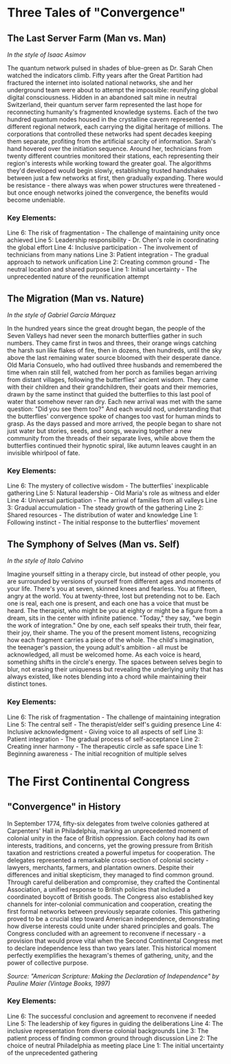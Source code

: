 # Three Tales of "Convergence"

## The Last Server Farm (Man vs. Man)
*In the style of Isaac Asimov*

The quantum network pulsed in shades of blue-green as Dr. Sarah Chen watched the indicators climb. Fifty years after the Great Partition had fractured the internet into isolated national networks, she and her underground team were about to attempt the impossible: reunifying global digital consciousness. Hidden in an abandoned salt mine in neutral Switzerland, their quantum server farm represented the last hope for reconnecting humanity\'s fragmented knowledge systems. Each of the two hundred quantum nodes housed in the crystalline cavern represented a different regional network, each carrying the digital heritage of millions. The corporations that controlled these networks had spent decades keeping them separate, profiting from the artificial scarcity of information. Sarah\'s hand hovered over the initiation sequence. Around her, technicians from twenty different countries monitored their stations, each representing their region\'s interests while working toward the greater goal. The algorithms they\'d developed would begin slowly, establishing trusted handshakes between just a few networks at first, then gradually expanding. There would be resistance - there always was when power structures were threatened - but once enough networks joined the convergence, the benefits would become undeniable.

### Key Elements:

Line 6: The risk of fragmentation - The challenge of maintaining unity once achieved
Line 5: Leadership responsibility - Dr. Chen\'s role in coordinating the global effort
Line 4: Inclusive participation - The involvement of technicians from many nations
Line 3: Patient integration - The gradual approach to network unification
Line 2: Creating common ground - The neutral location and shared purpose
Line 1: Initial uncertainty - The unprecedented nature of the reunification attempt

## The Migration (Man vs. Nature)
*In the style of Gabriel García Márquez*

In the hundred years since the great drought began, the people of the Seven Valleys had never seen the monarch butterflies gather in such numbers. They came first in twos and threes, their orange wings catching the harsh sun like flakes of fire, then in dozens, then hundreds, until the sky above the last remaining water source bloomed with their desperate dance. Old Maria Consuelo, who had outlived three husbands and remembered the time when rain still fell, watched from her porch as families began arriving from distant villages, following the butterflies\' ancient wisdom. They came with their children and their grandchildren, their goats and their memories, drawn by the same instinct that guided the butterflies to this last pool of water that somehow never ran dry. Each new arrival was met with the same question: "Did you see them too?" And each would nod, understanding that the butterflies\' convergence spoke of changes too vast for human minds to grasp. As the days passed and more arrived, the people began to share not just water but stories, seeds, and songs, weaving together a new community from the threads of their separate lives, while above them the butterflies continued their hypnotic spiral, like autumn leaves caught in an invisible whirlpool of fate.

### Key Elements:

Line 6: The mystery of collective wisdom - The butterflies\' inexplicable gathering
Line 5: Natural leadership - Old Maria\'s role as witness and elder
Line 4: Universal participation - The arrival of families from all valleys
Line 3: Gradual accumulation - The steady growth of the gathering
Line 2: Shared resources - The distribution of water and knowledge
Line 1: Following instinct - The initial response to the butterflies\' movement

## The Symphony of Selves (Man vs. Self)
*In the style of Italo Calvino*

Imagine yourself sitting in a therapy circle, but instead of other people, you are surrounded by versions of yourself from different ages and moments of your life. There\'s you at seven, skinned knees and fearless. You at fifteen, angry at the world. You at twenty-three, lost but pretending not to be. Each one is real, each one is present, and each one has a voice that must be heard. The therapist, who might be you at eighty or might be a figure from a dream, sits in the center with infinite patience. "Today," they say, "we begin the work of integration." One by one, each self speaks their truth, their fear, their joy, their shame. The you of the present moment listens, recognizing how each fragment carries a piece of the whole. The child\'s imagination, the teenager\'s passion, the young adult\'s ambition - all must be acknowledged, all must be welcomed home. As each voice is heard, something shifts in the circle\'s energy. The spaces between selves begin to blur, not erasing their uniqueness but revealing the underlying unity that has always existed, like notes blending into a chord while maintaining their distinct tones.

### Key Elements:

Line 6: The risk of fragmentation - The challenge of maintaining integration
Line 5: The central self - The therapist/elder self\'s guiding presence
Line 4: Inclusive acknowledgment - Giving voice to all aspects of self
Line 3: Patient integration - The gradual process of self-acceptance
Line 2: Creating inner harmony - The therapeutic circle as safe space
Line 1: Beginning awareness - The initial recognition of multiple selves
# The First Continental Congress

## "Convergence" in History

In September 1774, fifty-six delegates from twelve colonies gathered at Carpenters\' Hall in Philadelphia, marking an unprecedented moment of colonial unity in the face of British oppression. Each colony had its own interests, traditions, and concerns, yet the growing pressure from British taxation and restrictions created a powerful impetus for cooperation. The delegates represented a remarkable cross-section of colonial society - lawyers, merchants, farmers, and plantation owners. Despite their differences and initial skepticism, they managed to find common ground. Through careful deliberation and compromise, they crafted the Continental Association, a unified response to British policies that included a coordinated boycott of British goods. The Congress also established key channels for inter-colonial communication and cooperation, creating the first formal networks between previously separate colonies. This gathering proved to be a crucial step toward American independence, demonstrating how diverse interests could unite under shared principles and goals. The Congress concluded with an agreement to reconvene if necessary - a provision that would prove vital when the Second Continental Congress met to declare independence less than two years later. This historical moment perfectly exemplifies the hexagram\'s themes of gathering, unity, and the power of collective purpose.

*Source: "American Scripture: Making the Declaration of Independence" by Pauline Maier (Vintage Books, 1997)*

### Key Elements:
Line 6: The successful conclusion and agreement to reconvene if needed
Line 5: The leadership of key figures in guiding the deliberations
Line 4: The inclusive representation from diverse colonial backgrounds
Line 3: The patient process of finding common ground through discussion
Line 2: The choice of neutral Philadelphia as meeting place
Line 1: The initial uncertainty of the unprecedented gathering